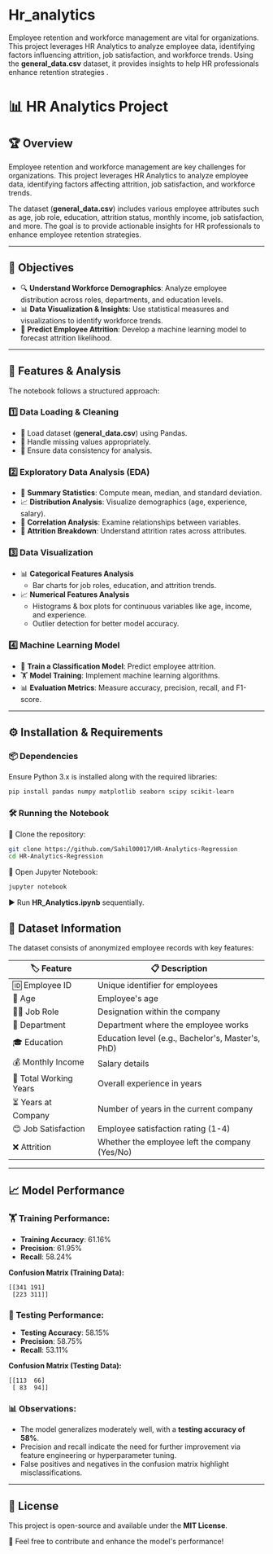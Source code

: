 # Hr_analytics
Employee retention and workforce management are vital for organizations. This project leverages HR Analytics to analyze employee data, identifying factors influencing attrition, job satisfaction, and workforce trends. Using the **general_data.csv** dataset, it provides insights to help HR professionals enhance retention strategies .

# 📊 HR Analytics Project

## 🏆 Overview
Employee retention and workforce management are key challenges for organizations. This project leverages HR Analytics to analyze employee data, identifying factors affecting attrition, job satisfaction, and workforce trends.

The dataset (**general_data.csv**) includes various employee attributes such as age, job role, education, attrition status, monthly income, job satisfaction, and more. The goal is to provide actionable insights for HR professionals to enhance employee retention strategies.

---

## 🎯 Objectives
- 🔍 **Understand Workforce Demographics**: Analyze employee distribution across roles, departments, and education levels.
- 📊 **Data Visualization & Insights**: Use statistical measures and visualizations to identify workforce trends.
- 🤖 **Predict Employee Attrition**: Develop a machine learning model to forecast attrition likelihood.

---

## 🚀 Features & Analysis
The notebook follows a structured approach:

### 1️⃣ Data Loading & Cleaning
- 📂 Load dataset (**general_data.csv**) using Pandas.
- 🧹 Handle missing values appropriately.
- 🔄 Ensure data consistency for analysis.

### 2️⃣ Exploratory Data Analysis (EDA)
- 📜 **Summary Statistics**: Compute mean, median, and standard deviation.
- 📈 **Distribution Analysis**: Visualize demographics (age, experience, salary).
- 🔗 **Correlation Analysis**: Examine relationships between variables.
- 🚪 **Attrition Breakdown**: Understand attrition rates across attributes.

### 3️⃣ Data Visualization
- 📊 **Categorical Features Analysis**
  - Bar charts for job roles, education, and attrition trends.
- 📈 **Numerical Features Analysis**
  - Histograms & box plots for continuous variables like age, income, and experience.
  - Outlier detection for better model accuracy.

### 4️⃣ Machine Learning Model
- 🤖 **Train a Classification Model**: Predict employee attrition.
- 🏋️ **Model Training**: Implement machine learning algorithms.
- 📊 **Evaluation Metrics**: Measure accuracy, precision, recall, and F1-score.

---

## ⚙️ Installation & Requirements
### 📦 Dependencies
Ensure Python 3.x is installed along with the required libraries:
```bash
pip install pandas numpy matplotlib seaborn scipy scikit-learn
```

### 🛠 Running the Notebook
🚀 Clone the repository:
```bash
git clone https://github.com/Sahil00017/HR-Analytics-Regression
cd HR-Analytics-Regression
```
📂 Open Jupyter Notebook:
```bash
jupyter notebook
```
▶️ Run **HR_Analytics.ipynb** sequentially.

## 📑 Dataset Information
The dataset consists of anonymized employee records with key features:

| 🏷️ Feature | 📋 Description |
|------------|--------------|
| 🆔 Employee ID | Unique identifier for employees |
| 🎂 Age | Employee's age |
| 👨‍💼 Job Role | Designation within the company |
| 🏢 Department | Department where the employee works |
| 🎓 Education | Education level (e.g., Bachelor's, Master's, PhD) |
| 💰 Monthly Income | Salary details |
| 📆 Total Working Years | Overall experience in years |
| ⏳ Years at Company | Number of years in the current company |
| 😊 Job Satisfaction | Employee satisfaction rating (1-4) |
| ❌ Attrition | Whether the employee left the company (Yes/No) |

---

## 📈 Model Performance

### 🏋️ Training Performance:
- **Training Accuracy**: 61.16%
- **Precision**: 61.95%
- **Recall**: 58.24%

**Confusion Matrix (Training Data):**
```
[[341 191]
 [223 311]]
```

### 🧪 Testing Performance:
- **Testing Accuracy**: 58.15%
- **Precision**: 58.75%
- **Recall**: 53.11%

**Confusion Matrix (Testing Data):**
```
[[113  66]
 [ 83  94]]
```

### 📊 Observations:
- The model generalizes moderately well, with a **testing accuracy of 58%**.
- Precision and recall indicate the need for further improvement via feature engineering or hyperparameter tuning.
- False positives and negatives in the confusion matrix highlight misclassifications.

---

## 📜 License
This project is open-source and available under the **MIT License**.

🚀 Feel free to contribute and enhance the model's performance!

